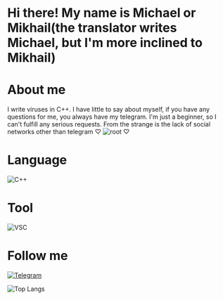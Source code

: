 # Hi there! My name is Michael or Mikhail(the translator writes Michael, but I'm more inclined to Mikhail)

# About me
I write viruses in C++. I have little to say about myself, if you have any questions for me, you always have my telegram.
I'm just a beginner, so I can't fulfill any serious requests. 
From the strange is the lack of social networks other than telegram
♡ ![root](https://img.shields.io/badge/-ROOT-090900) ♡

# Language
![C++](https://img.shields.io/badge/-C++-090900?style=for-the-badge&logo=cplusplus&logoColor=6666FF)

# Tool
![VSC](https://img.shields.io/badge/-VSC-090900?style=for-the-badge&logo=visualstudio&logoColor=6655FF)

# Follow me
[![Telegram](https://img.shields.io/badge/Telegram-000000.svg?style=for-the-badge&logo=Telegram&color=blue)](http://t.me/nestesh)

![Top Langs](https://github-readme-stats.vercel.app/api/top-langs/?username=chkll&layout=compact&theme=tokyonight)
